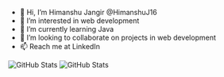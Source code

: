 - 👋 Hi, I’m Himanshu Jangir @HimanshuJ16
- 👀 I’m interested in web development
- 🌱 I’m currently learning Java
- 💞️ I’m looking to collaborate on projects in web development
- 📫 Reach me at LinkedIn

![GitHub Stats](https://github-readme-streak-stats.herokuapp.com/?user=HimanshuJ16&theme=dark&hide_border=true)
![GitHub Stats](https://github-readme-stats.vercel.app/api/top-langs/?username=HimanshuJ16&theme=dark&show_icons=true&hide_border=true&layout=compact)
<!--
- 😄 Pronouns: ...
- ⚡ Fun fact: ...

<!---
HimanshuJ16/HimanshuJ16 is a ✨ special ✨ repository because its `README.md` (this file) appears on your GitHub profile.
You can click the Preview link to take a look at your changes.
--->
